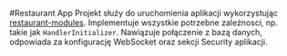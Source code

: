#Restaurant App
Projekt służy do uruchomienia aplikacji wykorzystując [restaurant-modules](https://github.com/tomsonis/restaurant-modules).
Implementuje wszystkie potrzebne zależnosci, np. takie jak `HandlerInitializer`. Nawiązuje połączenie z bazą danych, 
odpowiada za konfigurację WebSocket oraz sekcji Security aplikacji.  
